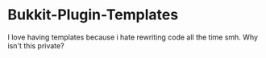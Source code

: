 # Bukkit-Plugin-Templates
I love having templates because i hate rewriting code all the time smh. Why isn't this private? 
